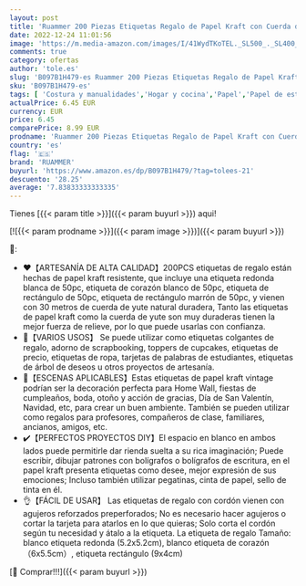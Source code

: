```yaml
---
layout: post
title: 'Ruammer 200 Piezas Etiquetas Regalo de Papel Kraft con Cuerda de Yute de 30M  Etiqueta para Bricolaje  Decoración Tarjetas de Boda  Postres  Cumpleaños y Navidad'
date: 2022-12-24 11:01:56
image: 'https://m.media-amazon.com/images/I/41WydTKoTEL._SL500_._SL400_.jpg'
comments: true
category: ofertas
author: 'tole.es'
slug: 'B097B1H479-es Ruammer 200 Piezas Etiquetas Regalo de Papel Kraft con...'
sku: 'B097B1H479-es'
tags: [ 'Costura y manualidades','Hogar y cocina','Papel','Papel de estraza','Papel y manualidades con papel','navidad','ruammer','🇪🇸', ]
actualPrice: 6.45 EUR
currency: EUR
price: 6.45
comparePrice: 8.99 EUR
prodname: 'Ruammer 200 Piezas Etiquetas Regalo de Papel Kraft con Cuerda de Yute de 30M  Etiqueta para Bricolaje  Decoración Tarjetas de Boda  Postres  Cumpleaños y Navidad'
country: 'es'
flag: '🇪🇸'
brand: 'RUAMMER'
buyurl: 'https://www.amazon.es/dp/B097B1H479/?tag=tolees-21'
descuento: '28.25'
average: '7.83833333333335'
---
```


Tienes [{{< param title >}}]({{< param buyurl >}}) aqui!

[![{{< param prodname >}}]({{< param image >}})]({{< param buyurl >}})

🔎:

- ❤️【ARTESANÍA DE ALTA CALIDAD】200PCS etiquetas de regalo están hechas de papel kraft resistente, que incluye una etiqueta redonda blanca de 50pc, etiqueta de corazón blanco de 50pc, etiqueta de rectángulo de 50pc, etiqueta de rectángulo marrón de 50pc, y vienen con 30 metros de cuerda de yute natural duradera, Tanto las etiquetas de papel kraft como la cuerda de yute son muy duraderas tienen la mejor fuerza de relieve, por lo que puede usarlas con confianza.
- 🎄【VARIOS USOS】 Se puede utilizar como etiquetas colgantes de regalo, adorno de scrapbooking, toppers de cupcakes, etiquetas de precio, etiquetas de ropa, tarjetas de palabras de estudiantes, etiquetas de árbol de deseos u otros proyectos de artesanía.
- 🎁【ESCENAS APLICABLES】Estas etiquetas de papel kraft vintage podrían ser la decoración perfecta para Home Wall, fiestas de cumpleaños, boda, otoño y acción de gracias, Día de San Valentín, Navidad, etc, para crear un buen ambiente. También se pueden utilizar como regalos para profesores, compañeros de clase, familiares, ancianos, amigos, etc.
- ✔️【PERFECTOS PROYECTOS DIY】El espacio en blanco en ambos lados puede permitirle dar rienda suelta a su rica imaginación; Puede escribir, dibujar patrones con bolígrafos o bolígrafos de escritura, en el papel kraft presenta etiquetas como desee, mejor expresión de sus emociones; Incluso también utilizar pegatinas, cinta de papel, sello de tinta en él.
- 👌【FÁCIL DE USAR】 Las etiquetas de regalo con cordón vienen con agujeros reforzados preperforados; No es necesario hacer agujeros o cortar la tarjeta para atarlos en lo que quieras; Solo corta el cordón según tu necesidad y átalo a la etiqueta. La etiqueta de regalo Tamaño: blanco etiqueta redonda (5.2x5.2cm), blanco etiqueta de corazón（6x5.5cm）, etiqueta rectángulo (9x4cm)

[🛒 Comprar!!!]({{< param buyurl >}})
